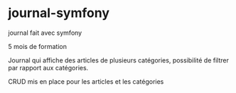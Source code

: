 # journal-symfony


journal fait avec symfony


5 mois de formation

Journal qui affiche des articles de plusieurs catégories, possibilité de filtrer par rapport aux catégories.

CRUD mis en place pour les articles et les catégories
